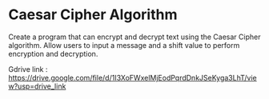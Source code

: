 # Caesar Cipher Algorithm

Create a program that can encrypt and decrypt text using the Caesar Cipher algorithm. Allow users to input a message and a shift value to perform encryption and decryption.

Gdrive link : https://drive.google.com/file/d/1I3XoFWxelMjEodPqrdDnkJSeKyga3LhT/view?usp=drive_link
